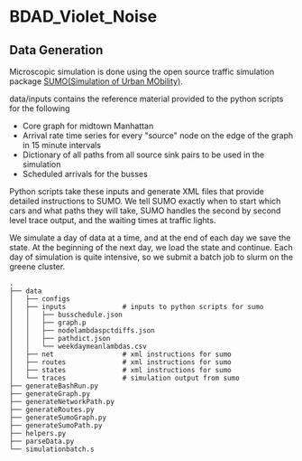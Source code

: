 # BDAD_Violet_Noise
## Data Generation

Microscopic simulation is done using the open source traffic simulation package [SUMO(Simulation of Urban MObility)](https://sumo.dlr.de/docs/index.html).

data/inputs contains the reference material provided to the python scripts for the following
- Core graph for midtown Manhattan
- Arrival rate time series for every "source" node on the edge of the graph in 15 minute intervals
- Dictionary of all paths from all source sink pairs to be used in the simulation
- Scheduled arrivals for the busses

Python scripts take these inputs and generate XML files that provide detailed instructions to SUMO.  We tell SUMO exactly when to start which cars and what paths they will take, SUMO handles the second by second level trace output, and the waiting times at traffic lights.

We simulate a day of data at a time, and at the end of each day we save the state.  At the beginning of the next day, we load the state and continue.  Each day of simulation is quite intensive, so we submit a batch job to slurm on the greene cluster.


    
    .
    ├── data                    
    │   ├── configs              
    │   ├── inputs              # inputs to python scripts for sumo
    │   │   ├── busschedule.json         
    │   │   ├── graph.p         
    │   │   ├── nodelambdaspctdiffs.json         
    │   │   ├── pathdict.json         
    │   │   └── weekdaymeanlambdas.csv            
    │   ├── net                 # xml instructions for sumo
    │   ├── routes              # xml instructions for sumo
    │   ├── states              # xml instructions for sumo                         
    │   └── traces              # simulation output from sumo
    ├── generateBashRun.py 
    ├── generateGraph.py    
    ├── generateNetworkPath.py
    ├── generateRoutes.py
    ├── generateSumoGraph.py
    ├── generateSumoPath.py
    ├── helpers.py
    ├── parseData.py  
    └── simulationbatch.s


